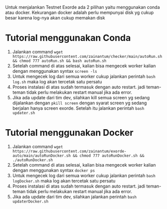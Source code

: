 Untuk menjalankan Testnet Exorde ada 2 pilihan yaitu menggunakan conda atau docker. Kekurangan docker adalah perlu mempunyai disk yg cukup besar karena log-nya akan cukup memakan disk
# Tutorial menggunakan Conda
1. Jalankan command ``` wget https://raw.githubusercontent.com/zainantum/checker/main/autoRun.sh && chmod 777 autoRun.sh && bash autoRun.sh ```
2. Setelah command di atas selesai, kalian bisa mengecek worker kalian dengan menggunakan syntax ```screen -ls```
3. Untuk mengecek log dari semua worker cukup jalankan perintah ``` bash log.sh ``` maka log akan tercetak satu persatu
4. Proses instalasi di atas sudah termasuk dengan auto restart. jadi teman-teman tidak perlu melakukan restart manual jika ada error.
5. Jika ada update dari tim dev, silahkan kill semua screen yg sedang dijalankan dengan ```pkill screen``` dengan syarat screen yg sedang berjalan hanya screen exorde. Setelah itu jalankan perintah ``` bash updater.sh ```

# Tutorial menggunakan Docker
1. Jalankan command ``` wget https://raw.githubusercontent.com/zainantum/exorde-auto/main/autoRunDocker.sh && chmod 777 autoRunDocker.sh && ./autoRunDocker.sh ```
2. Setelah command di atas selesai, kalian bisa mengecek worker kalian dengan menggunakan syntax ```docker ps```
3. Untuk mengecek log dari semua worker cukup jalankan perintah ``` bash logDocker.sh ``` maka log akan tercetak satu persatu
4. Proses instalasi di atas sudah termasuk dengan auto restart. jadi teman-teman tidak perlu melakukan restart manual jika ada error.
5. Jika ada update dari tim dev, silahkan jalankan perintah ``` bash updaterDocker.sh ```
